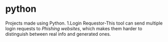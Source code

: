 # python
Projects made using Python.
1.Login Requestor-This tool can send multiple login requests to *Phishing websites*, which makes them harder to distinguish between real info and generated ones.
